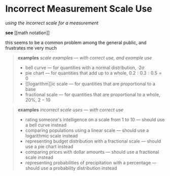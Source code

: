 # Incorrect Measurement Scale Use

_using the incorrect scale for a measurement_

**see** [[math notation]]

this seems to be a common problem among the general public, and frustrates me very much

> **examples** _scale examples &mdash; with correct use, and example use_
>
> - bell curve &mdash; for quantities with a normal distribution, $\cdot 2\sigma$
> - pie chart &mdash; for quantities that add up to a whole, $0.2 : 0.3 : 0.5 = 0$
> - [[logarithm]]ic scale &mdash; for quantities that are proportional to a base
> - fractional scale &mdash; for quantities that are proportional to a whole, $20 \%$, $2 - 10$

> **examples** _incorrect scale uses &mdash; with correct use_
>
> - rating someone's intelligence on a scale from 1 to 10 &mdash; should use a bell curve instead
> - comparing populations using a linear scale &mdash; should use a logarithmic scale instead
> - representing budget distribution with a fractional scale &mdash; should use a pie chart instead
> - comparing prices with dollar amounts &mdash; should use a fractional scale instead
> - representing probabilities of precipitation with a percentage &mdash; should use a probability distribution instead
